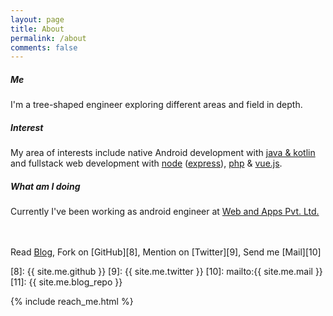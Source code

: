 ```yaml
---
layout: page
title: About
permalink: /about
comments: false
---
```


<div class="row justify-content-between">
  <div class="col-md-8 pr-5">

  <div markdown="1" class="me-content">

##### Me

I'm a tree-shaped engineer exploring different areas and field in depth.

##### Interest

My area of interests include native Android development with [java &#x26; kotlin][1] and fullstack web development with [node][2] ([express][3]), [php][4] &#x26; [vue.js][5].

##### What am I doing

Currently I've been working as android engineer at [Web and Apps Pvt. Ltd.][6] 
<br/> <br/> <br/>


Read [Blog][7], Fork on [GitHub][8], Mention on [Twitter][9], Send me [Mail][10]

[1]: https://developer.android.com/kotlin
[2]: https://nodejs.org/en/about/
[3]: https://expressjs.com/
[4]: https://www.php.net/
[5]: https://vuejs.org/
[6]: https://webandapp.com.np/
[7]: /
[8]: {{ site.me.github }}
[9]: {{ site.me.twitter }}
[10]: mailto:{{ site.me.mail }}
[11]: {{ site.me.blog_repo }}

  </div>

  </div>

  <div class="col-md-4">
    <div class="sticky-top" style="top: 120px;">
      {% include reach_me.html %}
    </div>
  </div>
</div>
